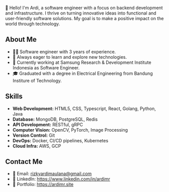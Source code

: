 👋 Hello!  I'm Ardi, a  software engineer with a focus on backend development and infrastructure. I thrive on turning innovative ideas into functional and user-friendly software solutions. My goal is to make a positive impact on the world through technology.

## About Me

- 🧑‍💻 Software engineer with 3 years of experience.
- 🌟 Always eager to learn and explore new technologies.
- 💼 Currently working at Samsung Research & Development Institute Indonesia as Software Engineer.
- 🎓 Graduated with a degree in Electrical Engineering from Bandung Institure of Technology.

## Skills

- **Web Development:** HTML5, CSS, Typescript, React, Golang, Python, Java
- **Database:** MongoDB, PostgreSQL, Redis
- **API Development:** RESTful, gRPC
- **Computer Vision:** OpenCV, PyTorch, Image Processing
- **Version Control:** Git
- **DevOps:** Docker, CI/CD pipelines, Kubernetes
- **Cloud Infra:** AWS, GCP

## Contact Me

- 📧 Email: rizkyardimaulana@gmail.com
- 💬 LinkedIn: https://www.linkedin.com/in/ardimr
- 💼 Portfolio: https://ardimr.site
